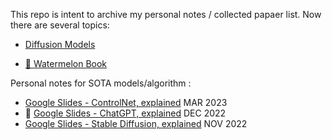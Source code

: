This repo is intent to archive my personal notes / collected papaer list.
Now there are several topics:
- [Diffusion Models](https://github.com/congw729/congw729_log/tree/main/DiffusionModels)

- [🍉 Watermelon Book](https://github.com/congw729/congw729_log/tree/main/WatermelonBookfeatbyPumpkinBook)

Personal notes for SOTA models/algorithm :
- [ Google Slides - ControlNet, explained](https://docs.google.com/presentation/d/1NN_g13U10Q2jG8z-yU1-RZDqMmJBk0DisVOT1IN7_DI/edit?usp=sharing) MAR 2023
- 🌟 [Google Slides - ChatGPT, explained](https://docs.google.com/presentation/d/1qY34yBTFIsKRpFc9iYY5F1T1zdRRF4fqPQTM4RsEV-E/edit?usp=sharing) DEC 2022
- [Google Slides - Stable Diffusion, explained](https://docs.google.com/presentation/d/1KcdpSOyRth0yOkQFlUKgf9263EaLeh0uDjORRoGToFg/edit?usp=sharing)  NOV 2022
